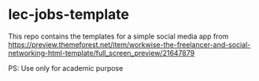# lec-jobs-template

This repo contains the templates for a simple social media app from https://preview.themeforest.net/item/workwise-the-freelancer-and-social-networking-html-template/full_screen_preview/21647879

PS: Use only for academic purpose
